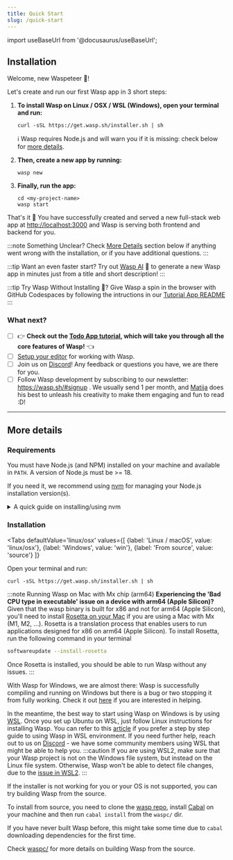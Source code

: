 ```yaml
---
title: Quick Start
slug: /quick-start
---
```


import useBaseUrl from '@docusaurus/useBaseUrl';

## Installation

Welcome, new Waspeteer 🐝!

Let's create and run our first Wasp app in 3 short steps:

1. **To install Wasp on Linux / OSX / WSL (Windows), open your terminal and run:**

   ```shell
   curl -sSL https://get.wasp.sh/installer.sh | sh
   ```

   ℹ️ Wasp requires Node.js and will warn you if it is missing: check below for [more details](#requirements).

2. **Then, create a new app by running:**

   ```shell
   wasp new
   ```

3. **Finally, run the app:**

   ```shell
   cd <my-project-name>
   wasp start
   ```

That's it 🎉 You have successfully created and served a new full-stack web app at [http://localhost:3000](http://localhost:3000) and Wasp is serving both frontend and backend for you.

:::note Something Unclear?
  Check [More Details](#more-details) section below if anything went wrong with the installation, or if you have additional questions.
:::

:::tip Want an even faster start?
  Try out [Wasp AI](../wasp-ai/creating-new-app.md) 🤖 to generate a new Wasp app in minutes just from a title and short description!
:::

:::tip Try Wasp Without Installing 🤔?
  Give Wasp a spin in the browser with GitHub Codespaces by following the intructions in our [Tutorial App README](https://github.com/wasp-lang/wasp/tree/release/examples/tutorials/TodoApp)
:::


### What next?

 - [ ] 👉 **Check out the [Todo App tutorial](../tutorial/01-create.md), which will take you through all the core features of Wasp!** 👈
 - [ ] [Setup your editor](./editor-setup.md) for working with Wasp.
 - [ ] Join us on [Discord](https://discord.gg/rzdnErX)! Any feedback or questions you have, we are there for you.
 - [ ] Follow Wasp development by subscribing to our newsletter: https://wasp.sh/#signup . We usually send 1 per month, and [Matija](https://github.com/matijaSos) does his best to unleash his creativity to make them engaging and fun to read :D!

------

## More details

### Requirements

You must have Node.js (and NPM) installed on your machine and available in `PATH`.
A version of Node.js must be >= 18.

If you need it, we recommend using [nvm](https://github.com/nvm-sh/nvm) for managing your Node.js installation version(s).

<details>
  <summary style={{cursor: 'pointer', 'textDecoration': 'underline'}}>
    A quick guide on installing/using nvm
  </summary>
  <div>

  Install nvm via your OS package manager (`apt`, `pacman`, `homebrew`, ...) or via the [nvm](https://github.com/nvm-sh/nvm#install--update-script) install script.

  Then, install a version of Node.js that you need:
  ```shell
  nvm install 20
  ```

  Finally, whenever you need to ensure a specific version of Node.js is used, run:
  ```shell
  nvm use 20
  ```
  to set the Node.js version for the current shell session.

  You can run
  ```shell
  node -v
  ```
  to check the version of Node.js currently being used in this shell session.

  Check NVM repo for more details: https://github.com/nvm-sh/nvm.

  </div>
</details>


### Installation

<Tabs
  defaultValue='linux/osx'
  values={[
    {label: 'Linux / macOS', value: 'linux/osx'},
    {label: 'Windows', value: 'win'},
    {label: 'From source', value: 'source'}
  ]}
>
  <TabItem value='linux/osx'>

Open your terminal and run:

```shell
curl -sSL https://get.wasp.sh/installer.sh | sh
```

:::note Running Wasp on Mac with Mx chip (arm64)
**Experiencing the 'Bad CPU type in executable' issue on a device with arm64 (Apple Silicon)?**
Given that the wasp binary is built for x86 and not for arm64 (Apple Silicon), you'll need to install [Rosetta on your Mac](https://support.apple.com/en-us/HT211861) if you are using a Mac with Mx (M1, M2, ...). Rosetta is a translation process that enables users to run applications designed for x86 on arm64 (Apple Silicon). To install Rosetta, run the following command in your terminal
```bash
softwareupdate --install-rosetta
```
Once Rosetta is installed, you should be able to run Wasp without any issues.
:::

  </TabItem>

  <TabItem value='win'>

With Wasp for Windows, we are almost there: Wasp is successfully compiling and running on Windows but there is a bug or two stopping it from fully working. Check it out [here](https://github.com/wasp-lang/wasp/issues/48) if you are interested in helping.

In the meantime, the best way to start using Wasp on Windows is by using [WSL](https://learn.microsoft.com/en-us/windows/wsl/install). Once you set up Ubuntu on WSL, just follow Linux instructions for installing Wasp. You can refer to this [article](https://wasp.sh/blog/2023/11/21/guide-windows-development-wasp-wsl) if you prefer a step by step guide to using Wasp in WSL environment. If you need further help, reach out to us on [Discord](https://discord.gg/rzdnErX) - we have some community members using WSL that might be able to help you.
:::caution
  If you are using WSL2, make sure that your Wasp project is not on the Windows file system, but instead on the Linux file system. Otherwise, Wasp won't be able to detect file changes, due to the [issue in WSL2](https://github.com/microsoft/WSL/issues/4739).
:::

  </TabItem>

  <TabItem value='source'>

If the installer is not working for you or your OS is not supported, you can try building Wasp from the source.

To install from source, you need to clone the [wasp repo](https://github.com/wasp-lang/wasp), install [Cabal](https://cabal.readthedocs.io/en/stable/getting-started.html) on your machine and then run `cabal install` from the `waspc/` dir.

If you have never built Wasp before, this might take some time due to `cabal` downloading dependencies for the first time.

Check [waspc/](https://github.com/wasp-lang/wasp/tree/main/waspc) for more details on building Wasp from the source.

  </TabItem>
</Tabs>
